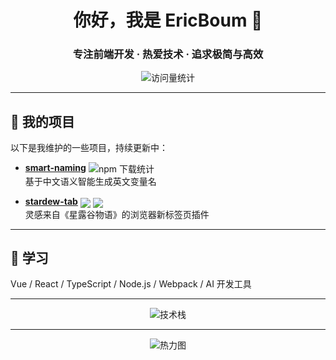 <h1 align="center">你好，我是 EricBoum 👋</h1>
<h3 align="center">专注前端开发 · 热爱技术 · 追求极简与高效</h3>

<p align="center">
  <img src="https://profile-counter.glitch.me/EricBoum/count.svg" alt="访问量统计">
</p>

---

## 🚀 我的项目

以下是我维护的一些项目，持续更新中：

- **[smart-naming](https://github.com/EricBoum/smart-naming)** <img valign="middle" src="https://img.shields.io/npm/dt/smart-naming?color=green&style=flat-square&logo=npm" alt="npm 下载统计" />  
  基于中文语义智能生成英文变量名

- **[stardew-tab](https://github.com/EricBoum/stardew-tab)** 
  <img valign="middle" src="https://img.shields.io/chrome-web-store/d/bcefonnhpfkohlafkkjopagaceijfflo?label=user&logo=googlechrome" />
  <img valign="middle" src="https://img.shields.io/chrome-web-store/stars/bcefonnhpfkohlafkkjopagaceijfflo?logo=googlechrome" />
  <br />
  灵感来自《星露谷物语》的浏览器新标签页插件

---

## 🌱 学习

Vue / React / TypeScript / Node.js / Webpack / AI 开发工具

---

<p align="center">
  <img src="https://skillicons.dev/icons?i=vue,typescript,javascript,vite,nodejs,webpack,git,vscode&theme=dark" alt="技术栈" />
</p>

---

<p align="center">
  <img src="https://github-readme-activity-graph.vercel.app/graph?username=EricBoum&theme=github
" alt="热力图" />
</p>
